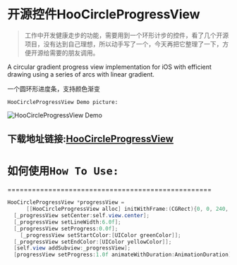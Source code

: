 # 开源控件HooCircleProgressView


>工作中开发健康走步的功能，需要用到一个环形计步的控件，看了几个开源项目，没有达到自己理想，所以动手写了一个，今天再把它整理了一下，方便开源给需要的朋友调用。


A circular gradient progress view implementation for iOS with efficient drawing using a series of arcs with linear gradient.

一个圆环形进度条，支持颜色渐变


`HooCircleProgressView Demo picture:`


![HooCircleProgressView Demo](https://github.com/jakciehoo/HooCircleProgressView/blob/master/HooCircleProgressView/Simulator%20Screen%20Shot%202016%E5%B9%B47%E6%9C%8831%E6%97%A5%2021.09.47.jpg)

## 下载地址链接:[HooCircleProgressView](https://github.com/jakciehoo/HooCircleProgressView)


# `如何使用How To Use:`
==================================================

```java  
HooCircleProgressView *progressView =
      [[HooCircleProgressView alloc] initWithFrame:(CGRect){0, 0, 240, 240}];
  [_progressView setCenter:self.view.center];
  [_progressView setLineWidth:6.0f];
  [_progressView setProgress:0.0f];
    [_progressView setStartColor:[UIColor greenColor]];
  [_progressView setEndColor:[UIColor yellowColor]];
  [self.view addSubview:_progressView];
  [progressView setProgress:1.0f animateWithDuration:AnimationDuration];

```   
